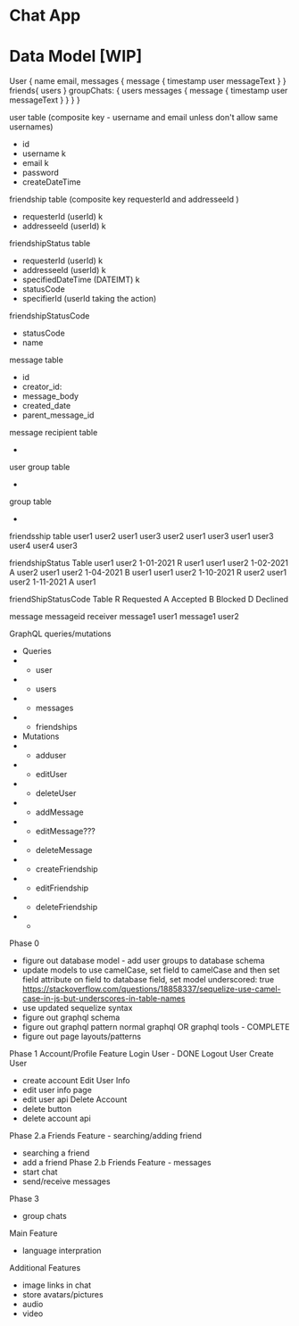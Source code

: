 # Chat App

# Data Model [WIP]
User {
    name
    email,
    messages {
            message {
                timestamp
                user
                messageText
            }
    }
    friends{
        users
    }
    groupChats: {
        users
        messages {
            message {
                timestamp
                user
                messageText
            }
        }
    }
}

user table (composite key - username and email unless don't allow same usernames)
- id
- username k
- email k
- password
- createDateTime

friendship table (composite key requesterId and addresseeId )
- requesterId (userId) k
- addresseeId (userId) k

friendshipStatus table
- requesterId (userId) k
- addresseeId (userId) k
- specifiedDateTime (DATEIMT) k
- statusCode
- specifierId (userId taking the action)

friendshipStatusCode
- statusCode
- name

message table
- id 
- creator_id:
- message_body
- created_date
- parent_message_id

message recipient table
- <UPDATE>

user group table
- <UPDATE>

group table
- <UPDATE>

friendsship table
user1 user2
user1 user3
user2 user1
user3 user1
user3 user4
user4 user3

friendshipStatus Table
user1 user2 1-01-2021 R user1
user1 user2 1-02-2021 A user2
user1 user2 1-04-2021 B user1
user1 user2 1-10-2021 R user2
user1 user2 1-11-2021 A user1

friendShipStatusCode Table
R Requested
A Accepted
B Blocked
D Declined

message
messageid receiver
message1 user1
message1 user2
                                     
GraphQL queries/mutations
- Queries
- - user
- - users
- - messages
- - friendships
- Mutations
- - adduser
- - editUser
- - deleteUser
- - addMessage
- - editMessage???
- - deleteMessage
- - createFriendship
- - editFriendship
- - deleteFriendship
- - 
Phase 0
- figure out database model - add user groups to database schema
- update models to use camelCase, set field to camelCase and then set field attribute on field to database field, set model underscored: true https://stackoverflow.com/questions/18858337/sequelize-use-camel-case-in-js-but-underscores-in-table-names
- use updated sequelize syntax
- figure out graphql schema
- figure out graphql pattern normal graphql OR graphql tools - COMPLETE
- figure out page layouts/patterns

Phase 1 Account/Profile Feature
Login User - DONE
Logout User
Create User
- create account
Edit User Info
- edit user info page
- edit user api
Delete Account
- delete button
- delete account api

Phase 2.a Friends Feature - searching/adding friend
- searching a friend
- add a friend
Phase 2.b Friends Feature - messages
- start chat
- send/receive messages

Phase 3
- group chats

Main Feature
- language interpration

Additional Features
- image links in chat
- store avatars/pictures
- audio
- video
